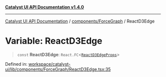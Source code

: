 [**Catalyst UI API Documentation v1.4.0**](../../../README.md)

---

[Catalyst UI API Documentation](../../../README.md) / [components/ForceGraph](../README.md) / ReactD3Edge

# Variable: ReactD3Edge

> `const` **ReactD3Edge**: `React.FC`\<[`ReactD3EdgeProps`](../ReactD3Edge/interfaces/ReactD3EdgeProps.md)\>

Defined in: [workspace/catalyst-ui/lib/components/ForceGraph/ReactD3Edge.tsx:35](https://github.com/TheBranchDriftCatalyst/catalyst-ui/blob/main/lib/components/ForceGraph/ReactD3Edge.tsx#L35)

